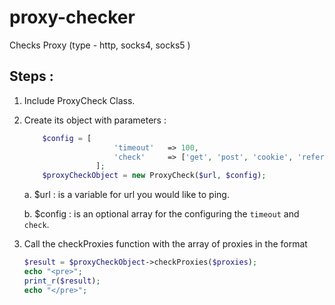 # proxy-checker
Checks Proxy (type - http, socks4, socks5 )

## Steps :
1. Include ProxyCheck Class.
2. Create its object with parameters :
    
    ```php
        $config = [
                        'timeout'   => 100,
                        'check'     => ['get', 'post', 'cookie', 'referer', 'user_agent'],
                    ];
        $proxyCheckObject = new ProxyCheck($url, $config);
    ```
    
    a. $url : is a variable for url you would like to ping.
    
    b. $config : is an optional array for the configuring the `timeout` and `check`.
    
3. Call the checkProxies function with the array of proxies in the format

    ```php
    $result = $proxyCheckObject->checkProxies($proxies);
    echo "<pre>";
    print_r($result);
    echo "</pre>";
    ```
    
